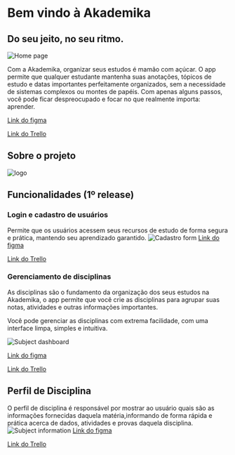 # Bem vindo à Akademika
## Do seu jeito, no seu ritmo.

![Home page](https://github.com/user-attachments/assets/0389e739-76f0-411d-8eb1-3a82a089bef5)


Com a Akademika, organizar seus estudos é mamão com açúcar. O app permite que qualquer estudante mantenha suas anotações, tópicos de estudo e datas importantes perfeitamente organizados, sem a necessidade de sistemas complexos ou montes de papéis. Com apenas alguns passos, você pode ficar despreocupado e focar no que realmente importa: aprender.

[Link do figma](https://www.figma.com/design/q9mR5Wp2TJW44F6dgbJxMd/Akademika?node-id=44-21&t=scNMNx8ve1yYBw8p-0)

[Link do Trello](https://trello.com/b/bSx1z2P8/akademika)
## Sobre o projeto
![logo](https://github.com/user-attachments/assets/17fcbafc-b4b7-4306-ae2f-408124106195)

## Funcionalidades (1º release)

### Login e cadastro de usuários

Permite que os usuários acessem seus recursos de estudo de forma segura e prática, mantendo seu aprendizado garantido.
![Cadastro form](https://github.com/user-attachments/assets/c1b4a13e-9ae1-4d5e-8abc-a1ee24742747)
[Link do figma](https://www.figma.com/proto/q9mR5Wp2TJW44F6dgbJxMd/Akademika?node-id=218-394&p=f&t=c0IokIbE7aeIyFyC-0&scaling=min-zoom&content-scaling=fixed&page-id=0%3A1&starting-point-node-id=44%3A21)

[Link do Trello](https://trello.com/b/bSx1z2P8/akademika)

### Gerenciamento de disciplinas

As disciplinas são o fundamento da organização dos seus estudos na Akademika, o app permite que você crie as disciplinas para agrupar suas notas, atividades e outras informações importantes.

Você pode gerenciar as disciplinas com extrema facilidade, com uma interface limpa, simples e intuitiva.

![Subject dashboard](https://github.com/user-attachments/assets/59035132-a161-43bd-aff3-026bb6c030ca)

[Link do figma](https://www.figma.com/design/q9mR5Wp2TJW44F6dgbJxMd/Akademika?node-id=44-21&t=scNMNx8ve1yYBw8p-0)

[Link do Trello](https://trello.com/b/bSx1z2P8/akademika)

## Perfil de Disciplina
O perfil de disciplina é responsável por mostrar ao usuário quais são as informações fornecidas daquela matéria,informando de forma rápida e prática acerca de dados, atividades e provas daquela disciplina.
![Subject information](https://github.com/user-attachments/assets/ce2a9052-8b96-404b-8baa-08f814edfe7e)
[Link do figma](https://www.figma.com/design/q9mR5Wp2TJW44F6dgbJxMd/Akademika?node-id=44-21&t=scNMNx8ve1yYBw8p-0)

[Link do Trello](https://trello.com/b/bSx1z2P8/akademika)



